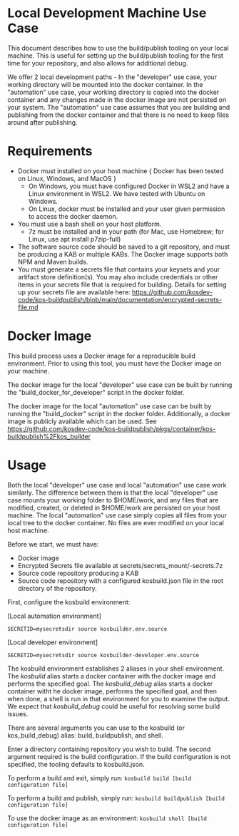 # Local Development Machine Use Case

This document describes how to use the build/publish tooling on your local machine.  This is useful for setting up the build/publish tooling for the first time for your repository, and also allows for additional debug.

We offer 2 local development paths - In the "developer" use case, your working directory will be mounted into the docker container. In the "automation" use case, your working directory is copied into the docker container and any changes made in the docker image are not persisted on your system.  The "automation" use case assumes that you are building and publishing from the docker container and that there is no need to keep files around after publishing.

# Requirements

  * Docker must installed on your host machine { Docker has been tested on Linux, Windows, and MacOS }
    - On Windows, you must have configured Docker in WSL2 and have a Linux environment in WSL2.  We have tested with Ubuntu on Windows.
    - On Linux, docker must be installed and your user given permission to access the docker daemon.
  * You must use a bash shell on your host platform.
    - 7z must be installed and in your path (for Mac, use Homebrew; for Linux, use apt install p7zip-full)
  * The software source code should be saved to a git repository, and must be producing a KAB or multiple KABs.  The Docker image supports both NPM and Maven builds.
  * You must generate a secrets file that contains your keysets and your artifact store definition(s).  You may also include credentials or other items in your secrets file that is required for building.  Details for setting up your secrets file are available here: https://github.com/kosdev-code/kos-buildpublish/blob/main/documentation/encrypted-secrets-file.md

# Docker Image

This build process uses a Docker image for a reproducible build environment.  Prior to using this tool, you must have the Docker image on your machine.

The docker image for the local "developer" use case can be built by running the "build_docker_for_developer" script in the docker folder.

The docker image for the local "automation" use case can be built by running the "build_docker" script in the docker folder.  Additionally, a docker image is publicly available which can be used.  See https://github.com/kosdev-code/kos-buildpublish/pkgs/container/kos-buildpublish%2Fkos_builder


# Usage

Both the local "developer" use case and local "automation" use case work similarly.  The difference between them is that the local "developer" use case mounts your working folder to $HOME/work, and any files that are modified, created, or deleted in $HOME/work are persisted on your host machine.  The local "automation" use case simply copies all files from your local tree to the docker container.  No files are ever modified on your local host machine.


Before we start, we must have:

  - Docker image
  - Encrypted Secrets file available at secrets/secrets_mount/<mysecretsdir>-secrets.7z
  - Source code repository producing a KAB
  - Source code repository with a configured kosbuild.json file in the root directory of the repository.

First, configure the kosbuild environment:

[Local automation environment]
```
SECRETID=mysecretsdir source kosbuilder.env.source
```
[Local developer environment]
```
SECRETID=mysecretsdir source kosbuilder-developer.env.source
```

The kosbuild environment establishes 2 aliases in your shell environment.  The *kosbuild* alias starts a docker container with the docker image and performs the specified goal.  The *kosbuild_debug* alias starts a docker container witht he docker image, performs the specified goal, and then when done, a shell is run in that environment for you to examine the output.  We expect that *kosbuild_debug* could be useful for resolving some build issues.

There are several arguments you can use to the kosbuild (or kos_build_debug) alias: build, buildpublish, and shell.

Enter a directory containing repository you wish to build.  The second argument required is the build configuration.  If the build configuration is not specified, the tooling defaults to kosbuild.json.

To perform a build and exit, simply run:
`kosbuild build [build configuration file]`

To perform a build and publish, simply run:
`kosbuild buildpublish [build configuration file]`

To use the docker image as an environment:
`kosbuild shell [build configuration file]`


